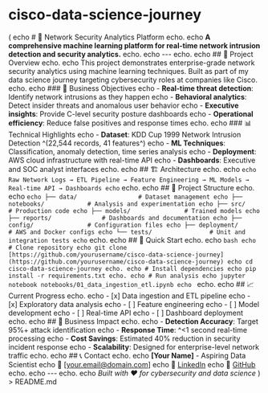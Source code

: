 # cisco-data-science-journey
(
echo # 🎯 Network Security Analytics Platform
echo.
echo **A comprehensive machine learning platform for real-time network intrusion detection and security analytics.**
echo.
echo ---
echo.
echo ## 🚀 Project Overview
echo.
echo This project demonstrates enterprise-grade network security analytics using machine learning techniques. Built as part of my data science journey targeting cybersecurity roles at companies like Cisco.
echo.
echo ### 🎯 Business Objectives
echo - **Real-time threat detection**: Identify network intrusions as they happen
echo - **Behavioral analytics**: Detect insider threats and anomalous user behavior
echo - **Executive insights**: Provide C-level security posture dashboards
echo - **Operational efficiency**: Reduce false positives and response times
echo.
echo ### 📊 Technical Highlights
echo - **Dataset**: KDD Cup 1999 Network Intrusion Detection ^(22,544 records, 41 features^)
echo - **ML Techniques**: Classification, anomaly detection, time series analysis
echo - **Deployment**: AWS cloud infrastructure with real-time API
echo - **Dashboards**: Executive and SOC analyst interfaces
echo.
echo ## 🏗️ Architecture
echo.
echo ```
echo Raw Network Logs → ETL Pipeline → Feature Engineering → ML Models → Real-time API → Dashboards
echo ```
echo.
echo ## 📁 Project Structure
echo.
echo ```
echo ├── data/                 # Dataset management
echo ├── notebooks/            # Analysis and experimentation
echo ├── src/                  # Production code
echo ├── models/               # Trained models
echo ├── reports/              # Dashboards and documentation
echo ├── config/               # Configuration files
echo ├── deployment/           # AWS and Docker configs
echo └── tests/                # Unit and integration tests
echo ```
echo.
echo ## 🚀 Quick Start
echo.
echo ```bash
echo # Clone repository
echo git clone [https://github.com/yourusername/cisco-data-science-journey](https://github.com/yourusername/cisco-data-science-journey)
echo cd cisco-data-science-journey
echo.
echo # Install dependencies
echo pip install -r requirements.txt
echo.
echo # Run analysis
echo jupyter notebook notebooks/01_data_ingestion_etl.ipynb
echo ```
echo.
echo ## 📈 Current Progress
echo.
echo - [x] Data ingestion and ETL pipeline
echo - [x] Exploratory data analysis
echo - [ ] Feature engineering
echo - [ ] Model development
echo - [ ] Real-time API
echo - [ ] Dashboard deployment
echo.
echo ## 🎯 Business Impact
echo.
echo - **Detection Accuracy**: Target 95%+ attack identification
echo - **Response Time**: ^<1 second real-time processing
echo - **Cost Savings**: Estimated 40% reduction in security incident response
echo - **Scalability**: Designed for enterprise-level network traffic
echo.
echo ## 📞 Contact
echo.
echo **[Your Name]** - Aspiring Data Scientist
echo 📧 [your.email@domain.com]
echo 🔗 [LinkedIn](https://linkedin.com/in/yourprofile)
echo 🐙 [GitHub](https://github.com/yourusername)
echo.
echo ---
echo.
echo *Built with ❤️ for cybersecurity and data science*
) > README.md